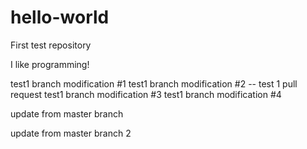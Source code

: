 # hello-world
First test repository

I like programming!

test1 branch modification #1
test1 branch modification #2
-- test 1 pull request
test1 branch modification #3
test1 branch modification #4


update from master branch

update from master branch 2
